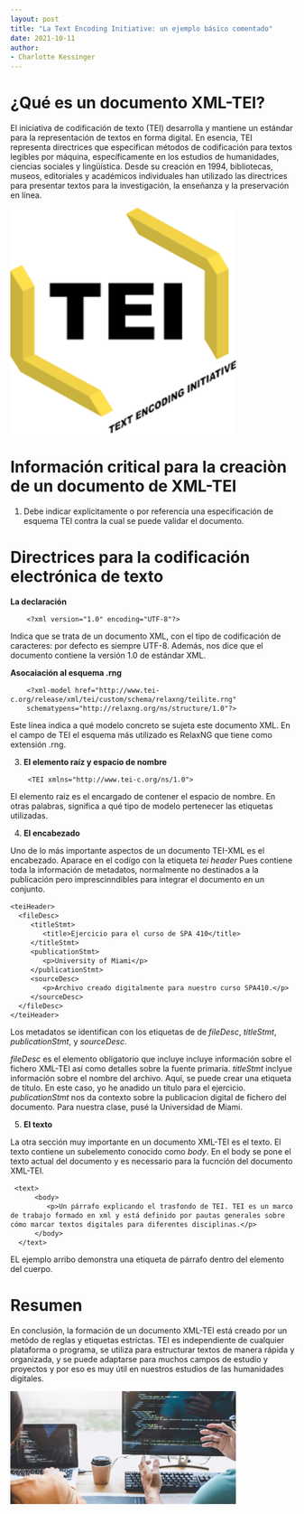 ```yaml
---
layout: post
title: "La Text Encoding Initiative: un ejemplo básico comentado"
date: 2021-10-11
author:
- Charlotte Kessinger 
---
```


# ¿Qué es un documento XML-TEI?

El iniciativa de codificación de texto (TEI) desarrolla y mantiene un estándar para la representación de textos en forma digital. En esencia, TEI representa directrices que especifican métodos de codificación para textos legibles por máquina, específicamente en los estudios de humanidades, ciencias sociales y lingüística. Desde su creación en 1994, bibliotecas, museos, editoriales y académicos individuales han utilizado las directrices para presentar textos para la investigación, la enseñanza y la preservación en línea.

<img src="/assets/images/download.png" alt="TEI" width="400" height="400">

# Información critical para la creaciòn de un documento de XML-TEI

1. Debe indicar explícitamente o por referencia una especificación de esquema TEI contra la cual se puede validar el documento.

# Directrices para la codificación electrónica de texto

 **La declaración**

        <?xml version="1.0" encoding="UTF-8"?>
        
Indica que se trata de un documento XML, con el tipo de codificación de caracteres: por defecto es siempre UTF-8. Además, nos dice que el documento contiene la versión 1.0 de estándar XML.

 **Asocaiación al esquema .rng**

        <?xml-model href="http://www.tei-c.org/release/xml/tei/custom/schema/relaxng/teilite.rng" 
        schematypens="http://relaxng.org/ns/structure/1.0"?>
        
Este línea indica a qué modelo concreto se sujeta este documento XML. En el campo de TEI el esquema más utilizado es RelaxNG que tiene como extensión .rng. 

3. **El elemento raíz y espacio de nombre**

        <TEI xmlns="http://www.tei-c.org/ns/1.0">

El elemento raíz es el encargado de contener el espacio de nombre. En otras palabras, significa a qué tipo de modelo pertenecer las etiquetas utilizadas.
  
4. **El encabezado**

Uno de lo más importante aspectos de un documento TEI-XML es el encabezado. Aparace en el codígo con la etiqueta *tei header* Pues contiene toda la información de metadatos, normalmente no destinados a la publicación pero imprescinndibles para integrar el documento en un conjunto.

    <teiHeader>
      <fileDesc>
         <titleStmt>
            <title>Ejercicio para el curso de SPA 410</title>
         </titleStmt>
         <publicationStmt>
            <p>University of Miami</p>        
         </publicationStmt>
         <sourceDesc>
            <p>Archivo creado digitalmente para nuestro curso SPA410.</p>
         </sourceDesc>
      </fileDesc>
    </teiHeader>
    
Los metadatos se identifican con los etiquetas de de *fileDesc*, *titleStmt*, *publicationStmt*, y *sourceDesc*.

*fileDesc* es el elemento obligatorio que incluye  incluye información sobre el fichero XML-TEI así como detalles sobre la fuente primaria.
*titleStmt* inclyue información sobre el nombre del archivo. Aquí, se puede crear una etiqueta de título. En este caso, yo he anadido un título para el             ejercicio.
*publicationStmt* nos da contexto sobre la publicacion digital de fichero del documento. Para nuestra clase, pusé la Universidad de Miami.

5. **El texto**

La otra sección muy importante en un documento XML-TEI es el texto. El texto contiene un subelemento conocido como *body*. En el body se pone el texto actual del documento y es necessario para la fucnción del documento XML-TEI.

     <text>
          <body>
             <p>Un párrafo explicando el trasfondo de TEI. TEI es un marco de trabajo formado en xml y está definido por pautas generales sobre cómo marcar textos digitales para diferentes disciplinas.</p>
          </body>
      </text>

EL ejemplo arribo demonstra una etiqueta de párrafo dentro del elemento del cuerpo.

# Resumen

En conclusión, la formación de un documento XML-TEI está creado por un metódo de reglas y etiquetas estríctas. TEI es independiente de cualquier plataforma o programa, se utiliza para estructurar textos de manera rápida y organizada, y se puede adaptarse para muchos campos de estudio y proyectos y por eso es muy útil en nuestros estudios de las humanidades digitales.

<img src="/assets/images/unnamed.png" alt="la technologia" width="400" height="200">





                           
